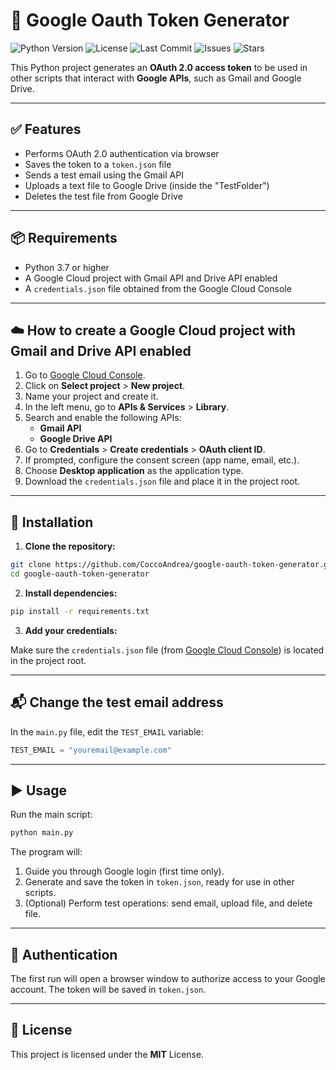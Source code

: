 # 🔐 Google Oauth Token Generator
![Python Version](https://img.shields.io/badge/python-3.7%2B-blue) ![License](https://img.shields.io/github/license/CoccoAndrea/google-oauth-token-generator) ![Last Commit](https://img.shields.io/github/last-commit/CoccoAndrea/google-oauth-token-generator) ![Issues](https://img.shields.io/github/issues/CoccoAndrea/google-oauth-token-generator) ![Stars](https://img.shields.io/github/stars/CoccoAndrea/google-oauth-token-generator?style=social)


This Python project generates an **OAuth 2.0 access token** to be used in other scripts that interact with **Google APIs**, such as Gmail and Google Drive.

---

## ✅ Features

- Performs OAuth 2.0 authentication via browser
- Saves the token to a `token.json` file
- Sends a test email using the Gmail API
- Uploads a text file to Google Drive (inside the "TestFolder")
- Deletes the test file from Google Drive

---

## 📦 Requirements

- Python 3.7 or higher
- A Google Cloud project with Gmail API and Drive API enabled
- A `credentials.json` file obtained from the Google Cloud Console

---

## ☁️ How to create a Google Cloud project with Gmail and Drive API enabled

1. Go to [Google Cloud Console](https://console.cloud.google.com/).
2. Click on **Select project** > **New project**.
3. Name your project and create it.
4. In the left menu, go to **APIs & Services** > **Library**.
5. Search and enable the following APIs:
   - **Gmail API**
   - **Google Drive API**
6. Go to **Credentials** > **Create credentials** > **OAuth client ID**.
7. If prompted, configure the consent screen (app name, email, etc.).
8. Choose **Desktop application** as the application type.
9. Download the `credentials.json` file and place it in the project root.

---

## 🔧 Installation

1. **Clone the repository:**

```bash
git clone https://github.com/CoccoAndrea/google-oauth-token-generator.git
cd google-oauth-token-generator
```

2. **Install dependencies:**

```bash
pip install -r requirements.txt
```

3. **Add your credentials:**

Make sure the `credentials.json` file (from [Google Cloud Console](https://console.cloud.google.com/apis/credentials)) is located in the project root.

---
## 📬 Change the test email address

In the `main.py` file, edit the `TEST_EMAIL` variable:

```python
TEST_EMAIL = "youremail@example.com"
```
---

## ▶️ Usage

Run the main script:

```bash
python main.py
```

The program will:

1. Guide you through Google login (first time only).
2. Generate and save the token in `token.json`, ready for use in other scripts.
3. (Optional) Perform test operations: send email, upload file, and delete file.

---

## 🔐 Authentication

The first run will open a browser window to authorize access to your Google account. The token will be saved in `token.json`.


---

## 📄 License

This project is licensed under the **MIT** License.
